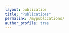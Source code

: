```yaml
---
layout: publication
title: "Publications"
permalink: /mypublications/
author_profile: true
---
```


